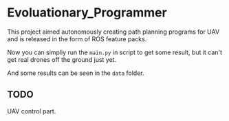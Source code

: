 # Evoluationary_Programmer
This project aimed autonomously creating path planning programs for UAV and is released in the form of ROS feature packs.

Now you can simpliy run the `main.py` in script to get some result, but it can't get real drones off the ground just yet. 

And some results can be seen in the `data` folder.
## TODO
UAV control part.
